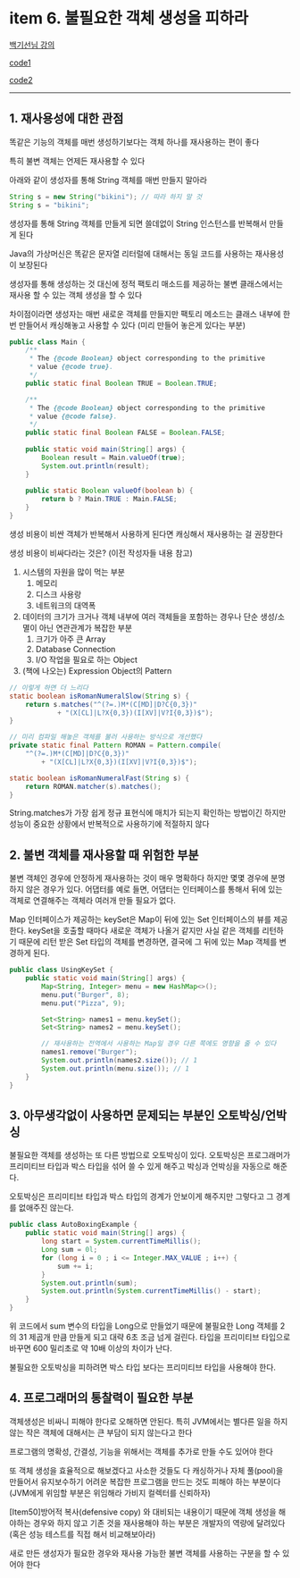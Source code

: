# item 6. 불필요한 객체 생성을 피하라

[백기선님 강의](https://www.youtube.com/watch?v=0yUxPUXS1pM&list=PLfI752FpVCS8e5ACdi5dpwLdlVkn0QgJJ&index=6)

[code1](https://github.com/keesun/study/blob/master/effective-java/item6.md)

[code2](https://github.com/WegraLee/effective-java-3e-source-code/tree/master/src/effectivejava/chapter2/item6) 

--- 

## 1. 재사용성에 대한 관점
똑같은 기능의 객체를 매번 생성하기보다는 객체 하나를 재사용하는 편이 좋다

특히 불변 객체는 언제든 재사용할 수 있다 

아래와 같이 생성자를 통해 String 객체를 매번 만들지 말아라
```java
String s = new String("bikini"); // 따라 하지 말 것 
String s = "bikini";
```

생성자를 통해 String 객체를 만들게 되면 쓸데없이 String 인스턴스를 반복해서 만들게 된다 

Java의 가상머신은 똑같은 문자열 리터럴에 대해서는 동일 코드를 사용하는 재사용성이 보장된다 

생성자를 통해 생성하는 것 대신에 정적 팩토리 매소드를 제공하는 불변 클래스에서는 재사용 할 수 있는 객체 생성을 할 수 있다 

차이점이라면 생성자는 매번 새로운 객체를 만들지만 팩토리 메소드는 클래스 내부에 한번 만들어서 캐싱해놓고 사용할 수 있다 (미리 만들어 놓은게 있다는 부분)

```java
public class Main {
    /**
     * The {@code Boolean} object corresponding to the primitive
     * value {@code true}.
     */
    public static final Boolean TRUE = Boolean.TRUE;

    /**
     * The {@code Boolean} object corresponding to the primitive
     * value {@code false}.
     */
    public static final Boolean FALSE = Boolean.FALSE;
    
    public static void main(String[] args) {
        Boolean result = Main.valueOf(true);
        System.out.println(result);
    }
    
    public static Boolean valueOf(boolean b) {
        return b ? Main.TRUE : Main.FALSE;
    }
}

```

생성 비용이 비싼 객체가 반복해서 사용하게 된다면 캐싱해서 재사용하는 걸 권장한다

생성 비용이 비싸다라는 것은? (이전 작성자들 내용 참고)
1. 시스템의 자원을 많이 먹는 부분
   1. 메모리
   2. 디스크 사용랑
   3. 네트워크의 대역폭
2. 데이터의 크기가 크거나 객체 내부에 여러 객체들을 포함하는 경우나 단순 생성/소멸이 아닌 연관관계가 복잡한 부분
   1. 크기가 아주 큰 Array
   2. Database Connection
   3. I/O 작업을 필요로 하는 Object
3. (책에 나오는) Expression Object의 Pattern

```java
// 이렇게 하면 더 느리다
static boolean isRomanNumeralSlow(String s) {
    return s.matches("^(?=.)M*(C[MD]|D?C{0,3})"
            + "(X[CL]|L?X{0,3})(I[XV]|V?I{0,3})$");
}

// 미리 컴파일 해놓은 객체를 불러 사용하는 방식으로 개선했다 
private static final Pattern ROMAN = Pattern.compile(
    "^(?=.)M*(C[MD]|D?C{0,3})"
        + "(X[CL]|L?X{0,3})(I[XV]|V?I{0,3})$");

static boolean isRomanNumeralFast(String s) {
    return ROMAN.matcher(s).matches();
}
```

String.matches가 가장 쉽게 정규 표현식에 매치가 되는지 확인하는 방법이긴 하지만 성능이 중요한 상황에서 반복적으로 사용하기에 적절하지 않다

## 2. 불변 객체를 재사용할 때 위험한 부분 

불변 객체인 경우에 안정하게 재사용하는 것이 매우 명확하다 하지만 몇몇 경우에 분명하지 않은 경우가 있다. 어댑터를 예로 들면, 어댑터는 인터페이스를 통해서 뒤에 있는 객체로 연결해주는 객체라 여러개 만들 필요가 없다.

Map 인터페이스가 제공하는 keySet은 Map이 뒤에 있는 Set 인터페이스의 뷰를 제공한다. keySet을 호출할 때마다 새로운 객체가 나올거 같지만 사실 같은 객체를 리턴하기 때문에 리턴 받은 Set 타입의 객체를 변경하면, 결국에 그 뒤에 있는 Map 객체를 변경하게 된다.

```java
public class UsingKeySet {
    public static void main(String[] args) {
        Map<String, Integer> menu = new HashMap<>();
        menu.put("Burger", 8);
        menu.put("Pizza", 9);

        Set<String> names1 = menu.keySet();
        Set<String> names2 = menu.keySet();

        // 재사용하는 전역에서 사용하는 Map일 경우 다른 쪽에도 영향을 줄 수 있다
        names1.remove("Burger");
        System.out.println(names2.size()); // 1
        System.out.println(menu.size()); // 1
    }
}
```

## 3. 아무생각없이 사용하면 문제되는 부분인 오토박싱/언박싱

불필요한 객체를 생성하는 또 다른 방법으로 오토박싱이 있다. 오토박싱은 프로그래머가 프리미티브 타입과 박스 타입을 섞어 쓸 수 있게 해주고 박싱과 언박싱을 자동으로 해준다.

오토박싱은 프리미티브 타입과 박스 타입의 경계가 안보이게 해주지만 그렇다고 그 경계를 없애주진 않는다.

```java
public class AutoBoxingExample {
    public static void main(String[] args) {
        long start = System.currentTimeMillis();
        Long sum = 0l;
        for (long i = 0 ; i <= Integer.MAX_VALUE ; i++) {
            sum += i;
        }
        System.out.println(sum);
        System.out.println(System.currentTimeMillis() - start);
    }
}
```
위 코드에서 sum 변수의 타입을 Long으로 만들었기 때문에 불필요한 Long 객체를 2의 31 제곱개 만큼 만들게 되고 대략 6초 조금 넘게 걸린다. 타입을 프리미티브 타입으로 바꾸면 600 밀리초로 약 10배 이상의 차이가 난다.

불필요한 오토박싱을 피하려면 박스 타입 보다는 프리미티브 타입을 사용해야 한다.

## 4. 프로그래머의 통찰력이 필요한 부분 

객체생성은 비싸니 피해야 한다로 오해하면 안된다. 특히 JVM에서는 별다른 일을 하지 않는 작은 객체에 대해서는 큰 부담이 되지 않는다고 한다

프로그램의 명확성, 간결성, 기능을 위해서는 객체를 추가로 만들 수도 있어야 한다 

또 객체 생성을 효율적으로 해보겠다고 사소한 것들도 다 캐싱하거나 자체 풀(pool)을 만들어서 유지보수하기 어려운 복잡한 프로그램을 만드는 것도 피해야 하는 부분이다 (JVM에게 위임할 부분은 위임해라 가비지 컬렉터를 신뢰하자)

[Item50]방어적 복사(defensive copy) 와 대비되는 내용이기 때문에 객체 생성을 해야하는 경우와 하지 않고 기존 것을 재사용해야 하는 부분은 개발자의 역량에 달려있다 (혹은 성능 테스트를 직접 해서 비교해보아라)

새로 만든 생성자가 필요한 경우와 재사용 가능한 불변 객체를 사용하는 구분을 할 수 있어야 한다